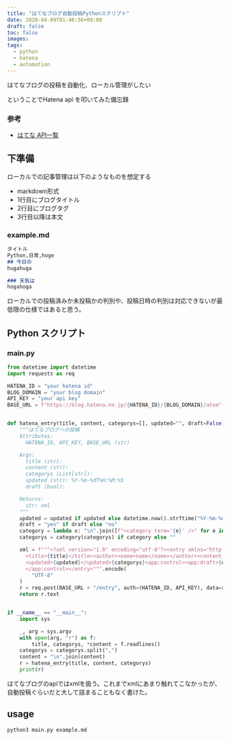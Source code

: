 ```yaml
---
title: "はてなブログ自動投稿Pythonスクリプト"
date: 2020-04-09T01:46:56+09:00
draft: false
toc: false
images:
tags:
  - python
  - hatena
  - automation
---
```


はてなブログの投稿を自動化、ローカル管理がしたい

ということでHatena api を叩いてみた備忘録

### 参考
- [はてな API一覧](http://developer.hatena.ne.jp/ja/documents/apis)

## 下準備

ローカルでの記事管理は以下のようなものを想定する

- markdown形式
- 1行目にブログタイトル
- 2行目にブログタグ
- 3行目以降は本文

### example.md
```markdown
タイトル
Python,日常,hoge
## 今日の
hugahuga

### 天気は
hogahoga
```
ローカルでの投稿済みか未投稿かの判別や、投稿日時の判別は対応できないが最低限の仕様ではあると思う。

## Python スクリプト
### main.py
```python
from datetime import datetime
import requests as req

HATENA_ID = "your hatena id"
BLOG_DOMAIN = "your blog domain"
API_KEY = "your api key"
BASE_URL = f"https://blog.hatena.ne.jp/{HATENA_ID}/{BLOG_DOMAIN}/atom"


def hatena_entry(title, content, categorys=[], updated="", draft=False):
    """はてなブログへの投稿
    Attributes:
      HATENA_ID, API_KEY, BASE_URL (str)

    Args:
      title (str):
      content (str): 
      categorys (List[str]): 
      updated (str): %Y-%m-%dT%H:%M:%S
      draft (bool):

    Returns:
      str: xml
    """
    updated = updated if updated else datetime.now().strftime("%Y-%m-%dT%H:%M:%S")
    draft = "yes" if draft else "no"
    category = lambda x: "\n".join([f"<category term='{e}' />" for e in x])
    categorys = category(categorys) if category else ""

    xml = f"""<?xml version="1.0" encoding="utf-8"?><entry xmlns="http://www.w3.org/2005/Atom" xmlns:app="http://www.w3.org/2007/app">
      <title>{title}</title><author><name>name</name></author><content type="text/markdown">{content}</content>
      <updated>{updated}</updated>{categorys}<app:control><app:draft>{draft}</app:draft>
      </app:control></entry>""".encode(
        "UTF-8"
    )
    r = req.post(BASE_URL + "/entry", auth=(HATENA_ID, API_KEY), data=xml)
    return r.text


if __name__ == "__main__":
    import sys

    _, arg = sys.argv
    with open(arg, "r") as f:
        title, categorys, *content = f.readlines()
    categorys = categorys.split(",")
    content = "\n".join(content)
    r = hatena_entry(title, content, categorys)
    print(r)

```

はてなブログのapiではxmlを扱う。これまでxmlにあまり触れてこなかったが、自動投稿ぐらいだと大して詰まることもなく書けた。

## usage
```
python3 main.py example.md
```